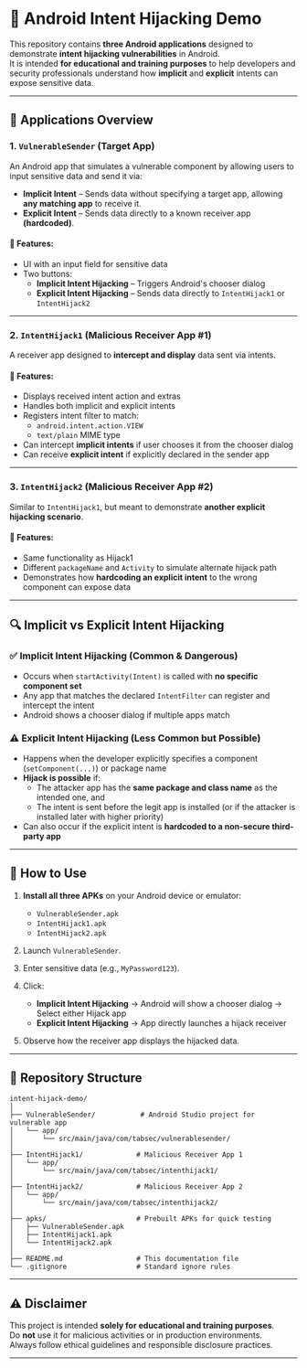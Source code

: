 # 🚨 Android Intent Hijacking Demo

This repository contains **three Android applications** designed to demonstrate **intent hijacking vulnerabilities** in Android.  
It is intended **for educational and training purposes** to help developers and security professionals understand how **implicit** and **explicit** intents can expose sensitive data.

---

## 📱 Applications Overview

### 1. `VulnerableSender` (Target App)

An Android app that simulates a vulnerable component by allowing users to input sensitive data and send it via:

- **Implicit Intent** – Sends data without specifying a target app, allowing **any matching app** to receive it.
- **Explicit Intent** – Sends data directly to a known receiver app **(hardcoded)**.

#### 🔹 Features:
- UI with an input field for sensitive data
- Two buttons:
  - **Implicit Intent Hijacking** – Triggers Android's chooser dialog
  - **Explicit Intent Hijacking** – Sends data directly to `IntentHijack1` or `IntentHijack2`

---

### 2. `IntentHijack1` (Malicious Receiver App #1)

A receiver app designed to **intercept and display** data sent via intents.

#### 🔹 Features:
- Displays received intent action and extras
- Handles both implicit and explicit intents
- Registers intent filter to match:
  - `android.intent.action.VIEW`
  - `text/plain` MIME type
- Can intercept **implicit intents** if user chooses it from the chooser dialog
- Can receive **explicit intent** if explicitly declared in the sender app

---

### 3. `IntentHijack2` (Malicious Receiver App #2)

Similar to `IntentHijack1`, but meant to demonstrate **another explicit hijacking scenario**.

#### 🔹 Features:
- Same functionality as Hijack1
- Different `packageName` and `Activity` to simulate alternate hijack path
- Demonstrates how **hardcoding an explicit intent** to the wrong component can expose data

---

## 🔍 Implicit vs Explicit Intent Hijacking

### ✅ Implicit Intent Hijacking (Common & Dangerous)
- Occurs when `startActivity(Intent)` is called with **no specific component set**
- Any app that matches the declared `IntentFilter` can register and intercept the intent
- Android shows a chooser dialog if multiple apps match

### ⚠️ Explicit Intent Hijacking (Less Common but Possible)
- Happens when the developer explicitly specifies a component (`setComponent(...)`) or package name
- **Hijack is possible** if:
  - The attacker app has the **same package and class name** as the intended one, and
  - The intent is sent before the legit app is installed (or if the attacker is installed later with higher priority)
- Can also occur if the explicit intent is **hardcoded to a non-secure third-party app**

---

## 🧪 How to Use

1. **Install all three APKs** on your Android device or emulator:
   - `VulnerableSender.apk`
   - `IntentHijack1.apk`
   - `IntentHijack2.apk`

2. Launch `VulnerableSender`.

3. Enter sensitive data (e.g., `MyPassword123`).

4. Click:
   - **Implicit Intent Hijacking** → Android will show a chooser dialog → Select either Hijack app
   - **Explicit Intent Hijacking** → App directly launches a hijack receiver

5. Observe how the receiver app displays the hijacked data.

---

## 📂 Repository Structure

```
intent-hijack-demo/
│
├── VulnerableSender/           # Android Studio project for vulnerable app
│   └── app/
│       └── src/main/java/com/tabsec/vulnerablesender/
│
├── IntentHijack1/             # Malicious Receiver App 1
│   └── app/
│       └── src/main/java/com/tabsec/intenthijack1/
│
├── IntentHijack2/             # Malicious Receiver App 2
│   └── app/
│       └── src/main/java/com/tabsec/intenthijack2/
│
├── apks/                      # Prebuilt APKs for quick testing
│   ├── VulnerableSender.apk
│   ├── IntentHijack1.apk
│   └── IntentHijack2.apk
│
├── README.md                  # This documentation file
└── .gitignore                 # Standard ignore rules
```

---

## ⚠️ Disclaimer

This project is intended **solely for educational and training purposes**.  
Do **not** use it for malicious activities or in production environments.  
Always follow ethical guidelines and responsible disclosure practices.

---
